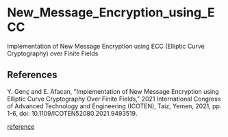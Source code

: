 # New_Message_Encryption_using_ECC
 Implementation of New Message Encryption using ECC (Elliptic Curve Cryptography) over Finite Fields

## References

Y. Genç and E. Afacan, "Implementation of New Message Encryption using Elliptic Curve Cryptography Over Finite Fields," 2021 International Congress of Advanced Technology and Engineering (ICOTEN), Taiz, Yemen, 2021, pp. 1-6, doi: 10.1109/ICOTEN52080.2021.9493519.

[reference](https://ieeexplore.ieee.org/document/9493519)